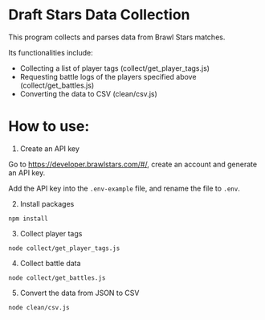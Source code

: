 # Draft Stars Data Collection

This program collects and parses data from Brawl Stars matches.

Its functionalities include:
* Collecting a list of player tags (collect/get_player_tags.js)
* Requesting battle logs of the players specified above (collect/get_battles.js)
* Converting the data to CSV (clean/csv.js)

# How to use:

1. Create an API key

Go to https://developer.brawlstars.com/#/, create an account and generate an API key.

Add the API key into the `.env-example` file, and rename the file to `.env`.

2. Install packages
```
npm install
```

3. Collect player tags
```
node collect/get_player_tags.js
```

4. Collect battle data
```
node collect/get_battles.js
```

5. Convert the data from JSON to CSV
```
node clean/csv.js
```
